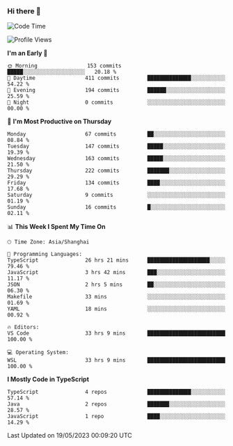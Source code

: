 ### Hi there 👋

<!--
**waynelwz/waynelwz** is a ✨ _special_ ✨ repository because its `README.md` (this file) appears on your GitHub profile.

Here are some ideas to get you started:

- 🔭 I’m currently working on ...
- 🌱 I’m currently learning ...
- 👯 I’m looking to collaborate on ...
- 🤔 I’m looking for help with ...
- 💬 Ask me about ...
- 📫 How to reach me: ...
- 😄 Pronouns: ...
- ⚡ Fun fact: ...
-->

<!--START_SECTION:waka-->
![Code Time](http://img.shields.io/badge/Code%20Time-1%2C429%20hrs%2010%20mins-blue)

![Profile Views](http://img.shields.io/badge/Profile%20Views-0-blue)

**I'm an Early 🐤** 

```text
🌞 Morning                153 commits         █████░░░░░░░░░░░░░░░░░░░░   20.18 % 
🌆 Daytime                411 commits         ██████████████░░░░░░░░░░░   54.22 % 
🌃 Evening                194 commits         ██████░░░░░░░░░░░░░░░░░░░   25.59 % 
🌙 Night                  0 commits           ░░░░░░░░░░░░░░░░░░░░░░░░░   00.00 % 
```
📅 **I'm Most Productive on Thursday** 

```text
Monday                   67 commits          ██░░░░░░░░░░░░░░░░░░░░░░░   08.84 % 
Tuesday                  147 commits         █████░░░░░░░░░░░░░░░░░░░░   19.39 % 
Wednesday                163 commits         █████░░░░░░░░░░░░░░░░░░░░   21.50 % 
Thursday                 222 commits         ███████░░░░░░░░░░░░░░░░░░   29.29 % 
Friday                   134 commits         ████░░░░░░░░░░░░░░░░░░░░░   17.68 % 
Saturday                 9 commits           ░░░░░░░░░░░░░░░░░░░░░░░░░   01.19 % 
Sunday                   16 commits          █░░░░░░░░░░░░░░░░░░░░░░░░   02.11 % 
```


📊 **This Week I Spent My Time On** 

```text
🕑︎ Time Zone: Asia/Shanghai

💬 Programming Languages: 
TypeScript               26 hrs 21 mins      ████████████████████░░░░░   79.46 % 
JavaScript               3 hrs 42 mins       ███░░░░░░░░░░░░░░░░░░░░░░   11.17 % 
JSON                     2 hrs 5 mins        ██░░░░░░░░░░░░░░░░░░░░░░░   06.30 % 
Makefile                 33 mins             ░░░░░░░░░░░░░░░░░░░░░░░░░   01.69 % 
YAML                     18 mins             ░░░░░░░░░░░░░░░░░░░░░░░░░   00.92 % 

🔥 Editors: 
VS Code                  33 hrs 9 mins       █████████████████████████   100.00 % 

💻 Operating System: 
WSL                      33 hrs 9 mins       █████████████████████████   100.00 % 
```

**I Mostly Code in TypeScript** 

```text
TypeScript               4 repos             ██████████████░░░░░░░░░░░   57.14 % 
Java                     2 repos             ███████░░░░░░░░░░░░░░░░░░   28.57 % 
JavaScript               1 repo              ████░░░░░░░░░░░░░░░░░░░░░   14.29 % 
```




 Last Updated on 19/05/2023 00:09:20 UTC
<!--END_SECTION:waka-->
